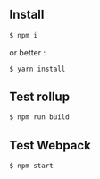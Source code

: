 ## Install
```bash
$ npm i
```
or better : 
```bash
$ yarn install
```

## Test rollup

```bash
$ npm run build
```

## Test Webpack

```bash
$ npm start
```
